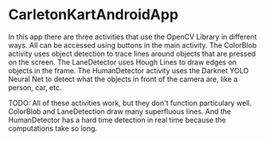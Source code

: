 # CarletonKartAndroidApp
In this app there are three activities that use the OpenCV Library in different ways. All can be accessed using buttons in the main activity.
The ColorBlob activity uses object detection to trace lines around objects that are pressed on the screen.
The LaneDetector uses Hough Lines to draw edges on objects in the frame.
The HumanDetector activity uses the Darknet YOLO Neural Net to detect what the objects in front of the camera are, like a person, car, etc.

TODO: All of these activities work, but they don't function particulary well. ColorBlob and LaneDetection draw many superfluous lines. And the HumanDetector has a hard time detection in real time because the computations take so long. 

